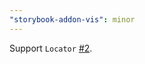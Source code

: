 ```yaml
---
"storybook-addon-vis": minor
---
```


Support `Locator` [#2](https://github.com/repobuddy/storybook-addon-vis/issues/2).
